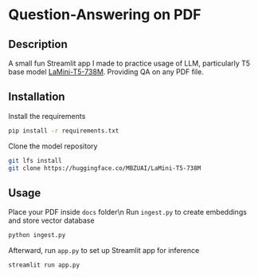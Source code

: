 # Question-Answering on PDF

## Description
A small fun Streamlit app I made to practice usage of LLM, particularly T5 base model [LaMini-T5-738M](https://huggingface.co/MBZUAI/LaMini-T5-738M). Providing QA on any PDF file.

## Installation
Install the requirements
```bash
pip install -r requirements.txt
```
Clone the model repository
```bash
git lfs install
git clone https://huggingface.co/MBZUAI/LaMini-T5-738M
```

## Usage
Place your PDF inside ```docs``` folder\n
Run ```ingest.py``` to create embeddings and store vector database
```bash
python ingest.py
```
Afterward, run ```app.py``` to set up Streamlit app for inference
```bash
streamlit run app.py
```
